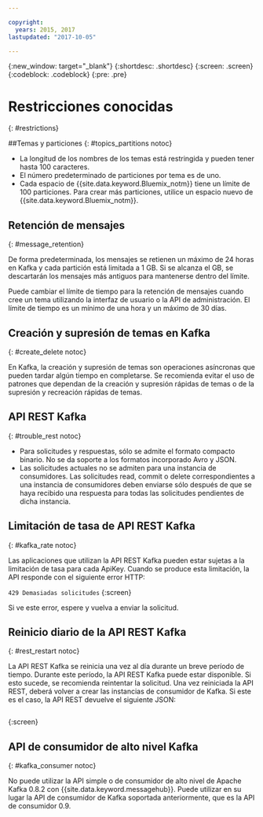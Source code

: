 ```yaml
---

copyright:
  years: 2015, 2017
lastupdated: "2017-10-05"

---
```


{:new_window: target="_blank"}
{:shortdesc: .shortdesc}
{:screen: .screen}
{:codeblock: .codeblock}
{:pre: .pre}


# Restricciones conocidas
{: #restrictions}


##Temas y particiones
{: #topics_partitions notoc}

*  La longitud de los nombres de los temas está restringida y
pueden tener hasta 100 caracteres.
*  El número predeterminado de particiones por tema es de uno. 
*  Cada espacio de {{site.data.keyword.Bluemix_notm}} tiene un límite de 100 particiones. Para
crear más particiones, utilice un espacio nuevo de
{{site.data.keyword.Bluemix_notm}}. 

## Retención de mensajes
{: #message_retention}

De forma predeterminada, los mensajes se retienen un máximo de 24 horas
en Kafka y cada partición está limitada a 1 GB. Si se alcanza el GB, se descartarán los mensajes más antiguos para mantenerse dentro
del límite.

Puede cambiar el límite de tiempo para la retención de mensajes cuando cree un tema utilizando la interfaz de usuario o la API de administración.
El límite de tiempo es un mínimo de una hora y un máximo de 30 días.

## Creación y supresión de temas en Kafka
{: #create_delete notoc}

En Kafka, la creación y supresión de temas son operaciones asíncronas que pueden tardar algún tiempo en completarse.
Se recomienda evitar el uso de patrones que dependan de la creación y supresión rápidas de temas o de la supresión y recreación rápidas de temas.


## API REST Kafka
{: #trouble_rest notoc}

*  Para solicitudes y respuestas, sólo se admite el
formato compacto binario. No se da soporte a los formatos incorporado Avro y JSON. 
*  Las solicitudes actuales no se admiten para una instancia de consumidores. Las solicitudes read, commit o
                    delete correspondientes a una instancia de consumidores deben enviarse sólo después de
                    que se haya recibido una respuesta para todas las solicitudes pendientes de dicha                     instancia.

## Limitación de tasa de API REST Kafka
{: #kafka_rate notoc}

Las aplicaciones que utilizan la API REST Kafka pueden estar sujetas a la limitación de tasa para cada ApiKey. Cuando se produce esta limitación, la API responde con el siguiente error HTTP:

<code>429 Demasiadas solicitudes</code>
{:screen}

Si ve este error, espere y vuelva a enviar la solicitud.

## Reinicio diario de la API REST Kafka
{: #rest_restart notoc}

La API REST Kafka se reinicia una vez al día durante un breve período de tiempo. Durante este período, la API REST Kafka puede estar disponible. Si esto sucede, se recomienda reintentar la solicitud. Una vez reiniciada la API REST, deberá volver a crear las instancias de consumidor de Kafka. Si este es el caso, la API REST devuelve el siguiente JSON:

```'{"error_code":40403,"message":"Consumer instance not found."}'
```
{:screen}

## API de consumidor de alto nivel Kafka
{: #kafka_consumer notoc}

No puede utilizar la API simple o de
consumidor de alto nivel de Apache Kafka 0.8.2 con {{site.data.keyword.messagehub}}. Puede utilizar en su lugar la API de consumidor de Kafka soportada anteriormente, que es la API de consumidor 0.9.
